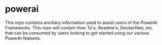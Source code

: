 # powerai
This repo contains ancillary information used to assist users of the PowerAI Frameworks. This repo will contain How To's, Readme's, Dockerfiles, etc. that can be consumed by users looking to get started using our various PowerAI features. 
